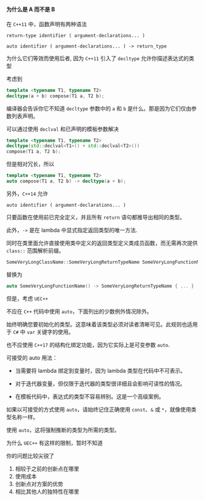 
#

#### 为什么是 A 而不是 B

在 `C++11` 中，函数声明有两种语法

`return-type identifier ( argument-declarations... )`


`auto identifier ( argument-declarations... ) -> return_type`

为什么它们等效而使用后者, 因为 `C++11` 引入了 `decltype` 允许你描述表达式的类型

考虑到

```cpp
template <typename T1, typename T2>
decltype(a + b) compose(T1 a, T2 b);
```

编译器会告诉你它不知道 `decltype` 参数中的 `a` 和 `b` 是什么。那是因为它们仅由参数列表声明。

可以通过使用 `declval` 和已声明的模板参数解决

```cpp
template <typename T1, typename T2>
decltype(std::declval<T1>() + std::declval<T2>())
compose(T1 a, T2 b);
```

但是相对冗长，所以

```cpp
template <typename T1, typename T2>
auto compose(T1 a, T2 b) -> decltype(a + b);
```

另外，`C++14` 允许 

`auto identifier ( argument-declarations... )`

只要函数在使用前已完全定义，并且所有 `return` 语句都推导出相同的类型。

此外，`->` 是在 lambda 中显式指定返回类型的唯一方法.

同时在类里面允许直接使用类中定义的返回类型定义类成员函数，而无需再次提供 `class::` 范围解析前缀。

```cpp
SomeVeryLongClassName::SomeVeryLongReturnTypeName SomeVeryLongFunctionName() { ... } 
```

替换为

```cpp
auto SomeVeryLongFunctionName() -> SomeVeryLongReturnTypeName { ... } 
```

但是，考虑 `UEC++`

不应在 `C++` 代码中使用 `auto`，下面列出的少数例外情况除外。

始终明确您要初始化的类型。这意味着该类型必须对读者清晰可见。此规则也适用于 `C#` 中 `var` 关键字的使用。

也不应使用 `C++17` 的结构化绑定功能，因为它实际上是可变参数 `auto`.

可接受的 auto 用法：

- 当需要将 lambda 绑定到变量时，因为 lambda 类型在代码中不可表示。

- 对于迭代器变量，但仅限于迭代器的类型很详细且会影响可读性的情况。

- 在模板代码中，表达式的类型不容易辨别。这是一个高级案例。

如果以可接受的方式使用 `auto`，请始终记住正确使用 `const`、`&` 或 `*`，就像使用类型名称一样。

使用 `auto`，这将强制推断的类型为所需的类型。

为什么 `UEC++` 有这样的限制，暂时不知道


你的问题比较尖锐了

1. 相较于之前的创新点在哪里
2. 使用成本
3. 创新点对方案的优势
4. 相比其他人的独特性在哪里

